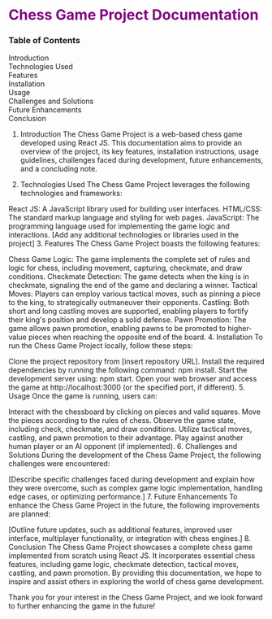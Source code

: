 <h1 style="color:purple;"> Chess Game Project Documentation</h1>

<h3>Table of Contents</h3>
Introduction </br>
Technologies Used </br>
Features </br>
Installation </br>
Usage </br>
Challenges and Solutions </br>
Future Enhancements </br>
Conclusion </br>

1. Introduction <a name="introduction"></a>
The Chess Game Project is a web-based chess game developed using React JS. This documentation aims to provide an overview of the project, its key features, installation instructions, usage guidelines, challenges faced during development, future enhancements, and a concluding note.

2. Technologies Used <a name="technologies-used"></a>
The Chess Game Project leverages the following technologies and frameworks:

React JS: A JavaScript library used for building user interfaces.
HTML/CSS: The standard markup language and styling for web pages.
JavaScript: The programming language used for implementing the game logic and interactions.
[Add any additional technologies or libraries used in the project]
3. Features <a name="features"></a>
The Chess Game Project boasts the following features:

Chess Game Logic: The game implements the complete set of rules and logic for chess, including movement, capturing, checkmate, and draw conditions.
Checkmate Detection: The game detects when the king is in checkmate, signaling the end of the game and declaring a winner.
Tactical Moves: Players can employ various tactical moves, such as pinning a piece to the king, to strategically outmaneuver their opponents.
Castling: Both short and long castling moves are supported, enabling players to fortify their king's position and develop a solid defense.
Pawn Promotion: The game allows pawn promotion, enabling pawns to be promoted to higher-value pieces when reaching the opposite end of the board.
4. Installation <a name="installation"></a>
To run the Chess Game Project locally, follow these steps:

Clone the project repository from [insert repository URL].
Install the required dependencies by running the following command: npm install.
Start the development server using: npm start.
Open your web browser and access the game at http://localhost:3000 (or the specified port, if different).
5. Usage <a name="usage"></a>
Once the game is running, users can:

Interact with the chessboard by clicking on pieces and valid squares.
Move the pieces according to the rules of chess.
Observe the game state, including check, checkmate, and draw conditions.
Utilize tactical moves, castling, and pawn promotion to their advantage.
Play against another human player or an AI opponent (if implemented).
6. Challenges and Solutions <a name="challenges-and-solutions"></a>
During the development of the Chess Game Project, the following challenges were encountered:

[Describe specific challenges faced during development and explain how they were overcome, such as complex game logic implementation, handling edge cases, or optimizing performance.]
7. Future Enhancements <a name="future-enhancements"></a>
To enhance the Chess Game Project in the future, the following improvements are planned:

[Outline future updates, such as additional features, improved user interface, multiplayer functionality, or integration with chess engines.]
8. Conclusion <a name="conclusion"></a>
The Chess Game Project showcases a complete chess game implemented from scratch using React JS. It incorporates essential chess features, including game logic, checkmate detection, tactical moves, castling, and pawn promotion. By providing this documentation, we hope to inspire and assist others in exploring the world of chess game development.

Thank you for your interest in the Chess Game Project, and we look forward to further enhancing the game in the future!

